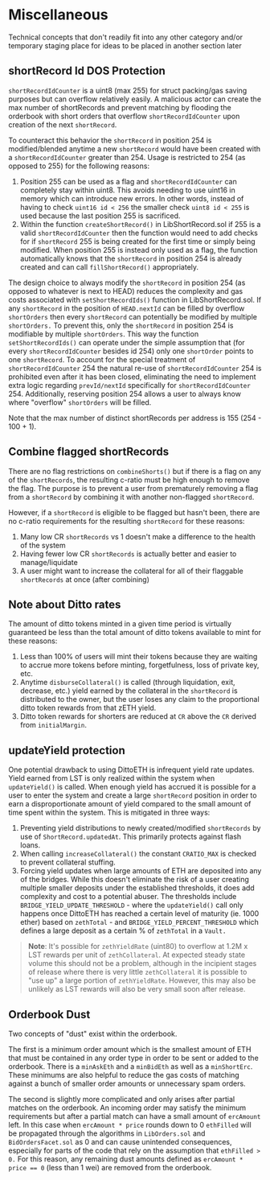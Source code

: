# Miscellaneous

Technical concepts that don't readily fit into any other category and/or temporary staging place for ideas to be placed in another section later

## shortRecord Id DOS Protection

`shortRecordIdCounter` is a uint8 (max 255) for struct packing/gas saving purposes but can overflow relatively easily. A malicious actor can create the max number of shortRecords and prevent matching by flooding the orderbook with short orders that overflow `shortRecordIdCounter` upon creation of the next `shortRecord`.

To counteract this behavior the `shortRecord` in position 254 is modified/blended anytime a new `shortRecord` would have been created with a `shortRecordIdCounter` greater than 254. Usage is restricted to 254 (as opposed to 255) for the following reasons:

1. Position 255 can be used as a flag and `shortRecordIdCounter` can completely stay within uint8. This avoids needing to use uint16 in memory which can introduce new errors. In other words, instead of having to check `uint16 id < 256` the smaller check `uint8 id < 255` is used because the last position 255 is sacrificed.
2. Within the function `createShortRecord()` in LibShortRecord.sol if 255 is a valid `shortRecordIdCounter` then the function would need to add checks for if `shortRecord` 255 is being created for the first time or simply being modified. When position 255 is instead only used as a flag, the function automatically knows that the `shortRecord` in position 254 is already created and can call `fillShortRecord()` appropriately.

The design choice to always modify the `shortRecord` in position 254 (as opposed to whatever is next to HEAD) reduces the complexity and gas costs associated with `setShortRecordIds()` function in LibShortRecord.sol. If any `shortRecord` in the position of `HEAD.nextId` can be filled by overflow `shortOrders` then every `shortRecord` can potentially be modified by multiple `shortOrders.` To prevent this, only the `shortRecord` in position 254 is modifiable by multiple `shortOrders`. This way the function `setShortRecordIds()` can operate under the simple assumption that (for every `shortRecordIdCounter` besides id 254) only one `shortOrder` points to one `shortRecord`. To account for the special treatment of `shortRecordIdCounter` 254 the natural re-use of `shortRecordIdCounter` 254 is prohibited even after it has been closed, eliminating the need to implement extra logic regarding `prevId/nextId` specifically for `shortRecordIdCounter` 254. Additionally, reserving position 254 allows a user to always know where "overflow" `shortOrders` will be filled.

Note that the max number of distinct shortRecords per address is 155 (254 - 100 + 1).

## Combine flagged shortRecords

There are no flag restrictions on `combineShorts()` but if there is a flag on any of the `shortRecords`, the resulting c-ratio must be high enough to remove the flag. The purpose is to prevent a user from prematurely removing a flag from a `shortRecord` by combining it with another non-flagged `shortRecord`.

However, if a `shortRecord` is eligible to be flagged but hasn't been, there are no c-ratio requirements for the resulting `shortRecord` for these reasons:

1. Many low CR `shortRecords` vs 1 doesn't make a difference to the health of the system
2. Having fewer low CR `shortRecords` is actually better and easier to manage/liquidate
3. A user might want to increase the collateral for all of their flaggable `shortRecords` at once (after combining)

## Note about Ditto rates

The amount of ditto tokens minted in a given time period is virtually guaranteed be less than the total amount of ditto tokens available to mint for these reasons:

1. Less than 100% of users will mint their tokens because they are waiting to accrue more tokens before minting, forgetfulness, loss of private key, etc.
2. Anytime `disburseCollateral()` is called (through liquidation, exit, decrease, etc.) yield earned by the collateral in the `shortRecord` is distributed to the owner, but the user loses any claim to the proportional ditto token rewards from that zETH yield.
3. Ditto token rewards for shorters are reduced at `CR` above the `CR` derived from `initialMargin`.

## updateYield protection

One potential drawback to using DittoETH is infrequent yield rate updates. Yield earned from LST is only realized within the system when `updateYield()` is called. When enough yield has accrued it is possible for a user to enter the system and create a large `shortRecord` position in order to earn a disproportionate amount of yield compared to the small amount of time spent within the system. This is mitigated in three ways:

1. Preventing yield distributions to newly created/modified `shortRecords` by use of `ShortRecord.updatedAt`. This primarily protects against flash loans.
2. When calling `increaseCollateral()` the constant `CRATIO_MAX` is checked to prevent collateral stuffing.
3. Forcing yield updates when large amounts of ETH are deposited into any of the bridges. While this doesn't eliminate the risk of a user creating multiple smaller deposits under the established thresholds, it does add complexity and cost to a potential abuser. The thresholds include `BRIDGE_YIELD_UPDATE_THRESHOLD` - where the `updateYield()` call only happens once DittoETH has reached a certain level of maturity (ie. 1000 ether) based on `zethTotal` - and `BRIDGE_YIELD_PERCENT_THRESHOLD` which defines a large deposit as a certain % of `zethTotal` in a `Vault.`

> **Note**: It's possible for `zethYieldRate` (uint80) to overflow at 1.2M x LST rewards per unit of `zethCollateral`. At expected steady state volume this should not be a problem, although in the incipient stages of release where there is very little `zethCollateral` it is possible to "use up" a large portion of `zethYieldRate`. However, this may also be unlikely as LST rewards will also be very small soon after release.

## Orderbook Dust

Two concepts of "dust" exist within the orderbook.

The first is a minimum order amount which is the smallest amount of ETH that must be contained in any order type in order to be sent or added to the orderbook. There is a `minAskEth` and a `minBidEth` as well as a `minShortErc`. These minimums are also helpful to reduce the gas costs of matching against a bunch of smaller order amounts or unnecessary spam orders.

The second is slightly more complicated and only arises after partial matches on the orderbook. An incoming order may satisfy the minimum requirements but after a partial match can have a small amount of `ercAmount` left. In this case when `ercAmount * price` rounds down to 0 `ethFilled` will be propagated through the algorithms in `LibOrders.sol` and `BidOrdersFacet.sol` as 0 and can cause unintended consequences, especially for parts of the code that rely on the assumption that `ethFilled > 0.` For this reason, any remaining dust amounts defined as `ercAmount * price == 0` (less than 1 wei) are removed from the orderbook.
